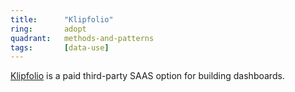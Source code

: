 ```yaml
---
title:      "Klipfolio"
ring:       adopt
quadrant:   methods-and-patterns
tags:       [data-use]
---
```


[Klipfolio](https://www.klipfolio.com/) is a paid third-party SAAS option for building dashboards.